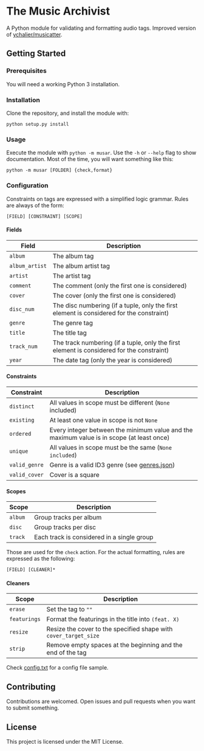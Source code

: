 # The Music Archivist

A Python module for validating and formatting audio tags. Improved version of [ychalier/musicatter](https://gist.github.com/ychalier/8dbb992e5a474e41cb6af0bab22c9fee).

## Getting Started

### Prerequisites

You will need a working Python 3 installation.

### Installation

Clone the repository, and install the module with:

```
python setup.py install
```

### Usage

Execute the module with `python -m musar`. Use the `-h` or `--help` flag to show documentation. Most of the time, you will want something like this:

```
python -m musar [FOLDER] {check,format}
```

### Configuration

Constraints on tags are expressed with a simplified logic grammar. Rules are always of the form:

```
[FIELD] [CONSTRAINT] [SCOPE]
```

#### Fields

Field | Description
--- | ---
`album` | The album tag
`album_artist` | The album artist tag
`artist` | The artist tag
`comment` | The comment (only the first one is considered)
`cover` | The cover (only the first one is considered)
`disc_num` | The disc numbering (if a tuple, only the first element is considered for the constraint)
`genre` | The genre tag
`title` | The title tag
`track_num` | The track numbering (if a tuple, only the first element is considered for the constraint)
`year` | The date tag (only the year is considered)

#### Constraints

Constraint | Description
--- | ---
`distinct` | All values in scope must be different (`None` included)
`existing` | At least one value in scope is not `None`
`ordered` | Every integer between the minimum value and the maximum value is in scope (at least once)
`unique` | All values in scope must be the same (`None included`)
`valid_genre` | Genre is a valid ID3 genre (see [genres.json](data/genres.json))
`valid_cover` | Cover is a square

#### Scopes

Scope | Description
--- | ---
`album` | Group tracks per album
`disc` | Group tracks per disc
`track` | Each track is considered in a single group

Those are used for the `check` action. For the actual formatting, rules are expressed as the following:

```
[FIELD] [CLEANER]*
```

#### Cleaners

Scope | Description
--- | ---
`erase` | Set the tag to `""`
`featurings` | Format the featurings in the title into `(feat. X)`
`resize` | Resize the cover to the specified shape with `cover_target_size`
`strip` | Remove empty spaces at the beginning and the end of the tag

Check [config.txt](data/config.txt) for a config file sample.

## Contributing

Contributions are welcomed. Open issues and pull requests when you want to submit something.

## License

This project is licensed under the MIT License.
